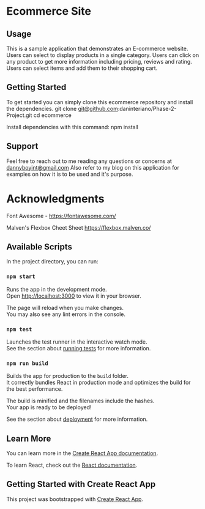 
# Ecommerce Site

## Usage

This is a sample application that demonstrates an E-commerce website. Users can select to display products in a single category. Users can click on any product to get more information including pricing, reviews and rating. Users can select items and add them to their shopping cart.


## Getting Started 
To get started you can simply clone this ecommerce repository and install the dependencies.
git clone git@github.com:daninteriano/Phase-2-Project.git
cd ecommerce

Install dependencies with this command:
npm install


##  Support
Feel free to reach out to me reading any questions or concerns at dannyboyint@gmail.com
Also refer to my blog on this application for examples on how it is to be used and it's purpose.

# Acknowledgments 

Font Awesome -
https://fontawesome.com/

Malven's Flexbox Cheet Sheet
https://flexbox.malven.co/

## Available Scripts

In the project directory, you can run:

### `npm start`

Runs the app in the development mode.\
Open [http://localhost:3000](http://localhost:3000) to view it in your browser.

The page will reload when you make changes.\
You may also see any lint errors in the console.

### `npm test`

Launches the test runner in the interactive watch mode.\
See the section about [running tests](https://facebook.github.io/create-react-app/docs/running-tests) for more information.

### `npm run build`

Builds the app for production to the `build` folder.\
It correctly bundles React in production mode and optimizes the build for the best performance.

The build is minified and the filenames include the hashes.\
Your app is ready to be deployed!

See the section about [deployment](https://facebook.github.io/create-react-app/docs/deployment) for more information.


## Learn More

You can learn more in the [Create React App documentation](https://facebook.github.io/create-react-app/docs/getting-started).

To learn React, check out the [React documentation](https://reactjs.org/).


## Getting Started with Create React App

This project was bootstrapped with [Create React App](https://github.com/facebook/create-react-app).